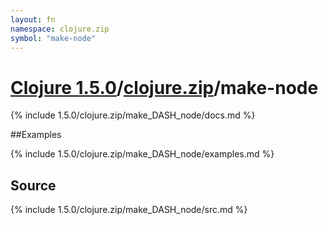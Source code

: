 ```yaml
---
layout: fn
namespace: clojure.zip
symbol: "make-node"
---
```


# [Clojure 1.5.0](../../)/[clojure.zip](../)/make-node

{% include 1.5.0/clojure.zip/make_DASH_node/docs.md %}

##Examples

{% include 1.5.0/clojure.zip/make_DASH_node/examples.md %}
## Source
{% include 1.5.0/clojure.zip/make_DASH_node/src.md %}

